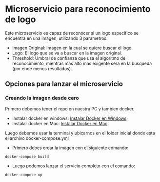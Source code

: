 # Microservicio para reconocimiento de logo

Este microservicio es capaz de reconocer si un logo especifico se encuentra en una imagen, utilizando 3 parametros.

- Imagen Original: Imagen en la cual se quiere buscar el logo.
- Logo: El logo que se va a buscar en la imagen original.
- Threshold: Umbral de confianza que usa el algoritmo de reconocimiento, mientras mas alto mas exigente sera en la busqueda (por ende menos resultados).


## Opciones para lanzar el microservicio

### Creando la imagen desde cero

Primero debemos tener el repo en nuestra PC y tambien docker.

- Instalar docker en windows: [Instalar Docker en Windows](https://docs.docker.com/desktop/windows/install/)
- Instalar docker en Mac: [Instalar Docker en Mac](https://docs.docker.com/desktop/mac/install/)

Luego debemos usar la terminal y ubicarnos en el folder inicial donde esta el archivo docker-compose.yml

- Primero debes crear la imagen con el siguiente comando:
```
docker-compose build
 ```

- Luego podemos lanzar el servicio completo con el comando:
```
docker-compose up
 ```
